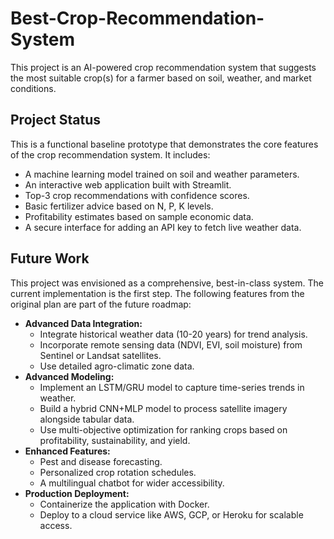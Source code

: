 # Best-Crop-Recommendation-System

This project is an AI-powered crop recommendation system that suggests the most suitable crop(s) for a farmer based on soil, weather, and market conditions.

## Project Status

This is a functional baseline prototype that demonstrates the core features of the crop recommendation system. It includes:

*   A machine learning model trained on soil and weather parameters.
*   An interactive web application built with Streamlit.
*   Top-3 crop recommendations with confidence scores.
*   Basic fertilizer advice based on N, P, K levels.
*   Profitability estimates based on sample economic data.
*   A secure interface for adding an API key to fetch live weather data.

## Future Work

This project was envisioned as a comprehensive, best-in-class system. The current implementation is the first step. The following features from the original plan are part of the future roadmap:

*   **Advanced Data Integration:**
    *   Integrate historical weather data (10-20 years) for trend analysis.
    *   Incorporate remote sensing data (NDVI, EVI, soil moisture) from Sentinel or Landsat satellites.
    *   Use detailed agro-climatic zone data.
*   **Advanced Modeling:**
    *   Implement an LSTM/GRU model to capture time-series trends in weather.
    *   Build a hybrid CNN+MLP model to process satellite imagery alongside tabular data.
    *   Use multi-objective optimization for ranking crops based on profitability, sustainability, and yield.
*   **Enhanced Features:**
    *   Pest and disease forecasting.
    *   Personalized crop rotation schedules.
    *   A multilingual chatbot for wider accessibility.
*   **Production Deployment:**
    *   Containerize the application with Docker.
    *   Deploy to a cloud service like AWS, GCP, or Heroku for scalable access.